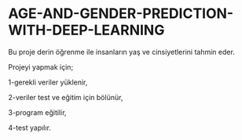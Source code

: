 # AGE-AND-GENDER-PREDICTION-WITH-DEEP-LEARNING
  Bu proje derin öğrenme ile insanların yaş ve cinsiyetlerini tahmin eder. 
  
  Projeyi yapmak için;
  
  1-gerekli veriler yüklenir,
  
  2-veriler test ve eğitim için bölünür,
  
  3-program eğitilir,
  
  4-test yapılır.
